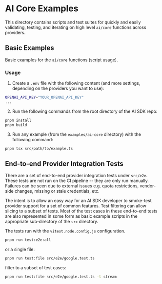 # AI Core Examples

This directory contains scripts and test suites for quickly and easily validating, testing, and iterating on high level `ai/core` functions across providers.

## Basic Examples

Basic examples for the `ai/core` functions (script usage).

### Usage

1. Create a `.env` file with the following content (and more settings, depending on the providers you want to use):

```sh
OPENAI_API_KEY="YOUR_OPENAI_API_KEY"
...
```

2. Run the following commands from the root directory of the AI SDK repo:

```sh
pnpm install
pnpm build
```

3. Run any example (from the `examples/ai-core` directory) with the following command:

```sh
pnpm tsx src/path/to/example.ts
```

## End-to-end Provider Integration Tests

There are a set of end-to-end provider integration tests under `src/e2e`. These tests are not run on the CI pipeline -- they are only run manually. Failures can be seen due to external issues e.g. quota restrictions, vendor-side changes, missing or stale credentials, etc.

The intent is to allow an easy way for an AI SDK developer to smoke-test provider support for a set of common features. Test filtering can allow slicing to a subset of tests. Most of the test cases in these end-to-end tests are also represented in some form as basic example scripts in the appropriate sub-directory of the `src` directory.

The tests run with the `vitest.node.config.js` configuration.

```sh
pnpm run test:e2e:all
```

or a single file:

```sh
pnpm run test:file src/e2e/google.test.ts
```

filter to a subset of test cases:

```sh
pnpm run test:file src/e2e/google.test.ts -t stream
```
